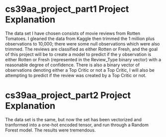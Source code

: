 # cs39aa_project_part1 Project Explanation
The data set I have chosen consists of movie reviews from Rotten Tomatoes. I gleaned the data from Kaggle then trimmed the 1 million plus observations to 10,000; there were some null observations which were also trimmed. The reviews are classified as either Rotten or Fresh, and the goal of this project will be to create a model to predict if the y observation is either Rotten or Fresh (represented in the Review_Type binary vector) with a reasonable degree of confidence. There is also a binary vector of observations denoting either a Top Critic or not a Top Critic, I will also be attempting to predict if the review was created by a Top Critic or not.
# cs39aa_project_part2 Project Explanation
The data set is the same, but now the set has been vectorized and tranformed into a one-hot encoded tensor, and run through a Random Forest model. The results were tremendous.

